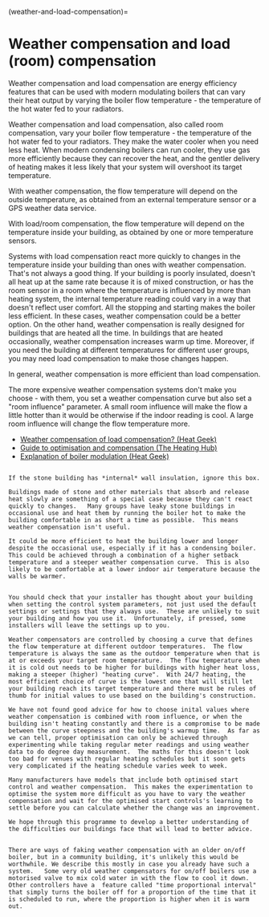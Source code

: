 (weather-and-load-compensation)=
# Weather compensation and load (room) compensation

Weather compensation and load compensation are energy efficiency features that can be used with modern modulating boilers that can vary their heat output by varying the boiler flow temperature - the temperature of the hot water fed to your radiators.

Weather compensation and load compensation, also called room compensation, vary your boiler flow temperature - the temperature of the hot water fed to your radiators. They make the water cooler when you need less heat.  When modern condensing boilers can run cooler, they use gas more efficiently because they can recover the heat, and the gentler delivery of heating makes it less likely that your system will overshoot its target temperature.

With weather compensation, the flow temperature will depend on the outside temperature, as obtained from an external temperature sensor or a GPS weather data service.  

With load/room compensation, the flow temperature will depend on the temperature inside your building, as obtained by one or more temperature sensors.

Systems with load compensation react more quickly to changes in the temperature inside your building than ones with weather compensation.  That's not always a good thing.  If your building is poorly insulated, doesn't all heat up at the same rate because it is of mixed construction, or has the room sensor in a room where the temperature is influenced by more than heating system, the internal temperature reading could vary in a way that doesn't reflect user comfort.  All the stopping and starting makes the boiler less efficient.   In these cases, weather compensation could be a better option.  On the other hand, weather compensation is really designed for buildings that are heated all the time.  In buildings that are heated occasionally, weather compensation increases warm up time.  Moreover, if you need the building at different temperatures for different user groups, you may need load compensation to make those changes happen.  

In general, weather compensation is more efficient than load compensation.

The more expensive weather compensation systems don't make you choose - with them, you set a weather compensation curve but also set a "room influence" parameter.  A small room influence will make the flow a little hotter than it would be otherwise if the indoor reading is cool.  A large room influence will change the flow temperature more.  

- [Weather compensation of load compensation? (Heat Geek)](https://www.heatgeek.com/weather-compensation-or-load-compensation/)
- [Guide to optimisation and compensation (The Heating Hub)](https://www.theheatinghub.co.uk/best-smart-heating-controls-compatibility-guide)
- [Explanation of boiler modulation (Heat Geek)](https://www.heatgeek.com/what-is-boiler-modulation/)

```{admonition} Stone: a special case 

If the stone building has *internal* wall insulation, ignore this box. 

Buildings made of stone and other materials that absorb and release heat slowly are something of a special case because they can't react quickly to changes.   Many groups have leaky stone buildings in occasional use and heat them by running the boiler hot to make the building comfortable in as short a time as possible.  This means weather compensation isn't useful.

It could be more efficient to heat the building lower and longer despite the occasional use, especially if it has a condensing boiler.  This could be achieved through a combination of a higher setback temperature and a steeper weather compensation curve.  This is also likely to be comfortable at a lower indoor air temperature because the walls be warmer. 

```

```{admonition} Choosing settings

You should check that your installer has thought about your building when setting the control system parameters, not just used the default settings or settings that they always use.  These are unlikely to suit your building and how you use it.  Unfortunately, if pressed, some installers will leave the settings up to you.

Weather compensators are controlled by choosing a curve that defines the flow temperature at different outdoor temperatures.  The flow temperature is always the same as the outdoor temperature when that is at or exceeds your target room temperature.  The flow temperature when it is cold out needs to be higher for buildings with higher heat loss, making a steeper (higher) "heating curve".  With 24/7 heating, the most efficient choice of curve is the lowest one that will still let your building reach its target temperature and there must be rules of thumb for initial values to use based on the building's construction.  

We have not found good advice for how to choose inital values where weather compensation is combined with room influence, or when the building isn't heating constantly and there is a compromise to be made between the curve steepness and the building's warmup time.  As far as we can tell, proper optimisation can only be achieved through experimenting while taking regular meter readings and using weather data to do degree day measurement.  The maths for this doesn't look too bad for venues with regular heating schedules but it soon gets very complicated if the heating schedule varies week to week.  

Many manufacturers have models that include both optimised start control and weather compensation.  This makes the experimentation to optimise the system more difficult as you have to vary the weather compensation and wait for the optimised start controls's learning to settle before you can calculate whether the change was an improvement.

We hope through this programme to develop a better understanding of the difficulties our buildings face that will lead to better advice.

```


```{admonition} Old boilers

There are ways of faking weather compensation with an older on/off boiler, but in a community building, it's unlikely this would be worthwhile. We describe this mostly in case you already have such a system.   Some very old weather compensators for on/off boilers use a motorised valve to mix cold water in with the flow to cool it down. Other controllers have a  feature called "time proportional interval" that simply turns the boiler off for a proportion of the time that it is scheduled to run, where the proportion is higher when it is warm out.  

```